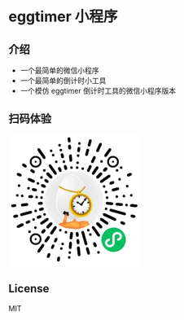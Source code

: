 # eggtimer 小程序

## 介绍
* 一个最简单的微信小程序
* 一个最简单的倒计时小工具
* 一个模仿 eggtimer 倒计时工具的微信小程序版本

## 扫码体验
![](/images/logo.jpg)

## License
MIT